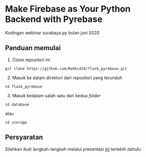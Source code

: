 # Make Firebase as Your Python Backend with Pyrebase
<right>Kodingan webinar surabaya.py bulan juni 2020</right>

## Panduan memulai
1. Clone repositori ini
```
git clone https://github.com/Rakhid16/flask_pyrebase.git
```
2. Masuk ke dalam direktori dari repositori yang terunduh
```
cd flask_pyrebase
```
3. Masuk kedalam salah satu dari kedua <i>folder</i>
```
cd database
```
atau
```
cd storage
```

## Persyaratan
Silahkan ikuti langkah-langkah melalui presentasi <a href="https://docs.google.com/presentation/d/18W6ERCekzYVd8MP02xCnyYBHoOgNILEr8C7eGhv8_9c/">ini</a> terlebih dahulu
